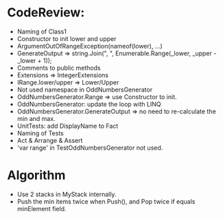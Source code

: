 # CodeReview:
- Naming of Class1
- Constructor to init lower and upper
- ArgumentOutOfRangeException(nameof(lower), ...)
- GenerateOutput => string.Join(", ", Enumerable.Range(_lower, _upper - _lower + 1));
- Comments to public methods
- Extensions => IntegerExtensions
- IRange.lower/upper => Lower/Upper
- Not used namespace in OddNumbersGenerator
- OddNumbersGenerator.Range => use Constructor to init.
- OddNumbersGenerator: update the loop with LINQ
- OddNumbersGenerator.GenerateOutput => no need to re-calculate the min and max.
- UnitTests: add DisplayName to Fact
- Naming of Tests
- Act & Arrange & Assert
- 'var range' in TestOddNumbersGenerator not used.

# Algorithm
- Use 2 stacks in MyStack internally.
- Push the min items twice when Push(), and Pop twice if equals minElement field.